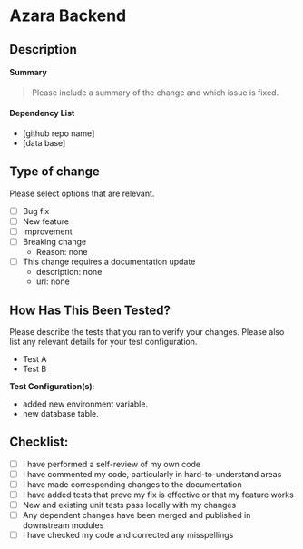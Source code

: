 # Azara Backend

## Description

#### Summary
> Please include a summary of the change and which issue is fixed.

#### Dependency List
- [github repo name]
- [data base]

## Type of change

Please select options that are relevant.

- [ ] Bug fix
- [ ] New feature
- [ ] Improvement
- [ ] Breaking change
    - Reason: none
- [ ] This change requires a documentation update
    -  description: none
    - url: none

## How Has This Been Tested?

Please describe the tests that you ran to verify your changes. Please also list any relevant details for your test configuration.

-  Test A
-  Test B

**Test Configuration(s)**:

* added new environment variable.
* new database table.

## Checklist:

- [ ] I have performed a self-review of my own code
- [ ] I have commented my code, particularly in hard-to-understand areas
- [ ] I have made corresponding changes to the documentation
- [ ] I have added tests that prove my fix is effective or that my feature works
- [ ] New and existing unit tests pass locally with my changes
- [ ] Any dependent changes have been merged and published in downstream modules
- [ ] I have checked my code and corrected any misspellings
